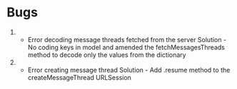 #  Bugs

1. - Error decoding message threads fetched from the server
Solution - No coding keys in model and amended the fetchMessagesThreads method to decode only the values from the dictionary

2. - Error creating message thread
Solution - Add .resume method to the createMessageThread URLSession
